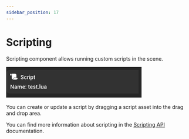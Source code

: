 ```yaml
---
sidebar_position: 17
---
```


# Scripting

Scripting component allows running custom scripts in the scene.

![Scripting](../../../static/img/editor/working-with-entities/scripting.png)

You can create or update a script by dragging a script asset into the drag and drop area.

You can find more information about scripting in the [Scripting API](/scripting/scripting.md) documentation.
